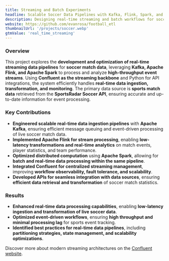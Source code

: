 ```yaml
---
title: Streaming and Batch Experiments
headline: Scalable Soccer Data Pipelines with Kafka, Flink, Spark, and Airflow
description: Designing real-time streaming and batch workflows for soccer match data using Kafka, Flink, Spark, and Airflow to enable high-velocity data ingestion, transformation, and analytics at scale.
website: https://github.com/evanrosa/football_etl
thumbnailUrl: '/projects/soccer.webp'
gtmValue: 'real_time_streaming'
---
```


### Overview

This project explores the **development and optimization of real-time streaming data pipelines** for **soccer match data**, leveraging **Kafka, Apache Flink, and Apache Spark** to process and analyze **high-throughput event streams**. Using **Confluent as the streaming backbone** and Python for API integrations, the system efficiently handles **real-time data ingestion, transformation, and monitoring**. The primary data source is **sports match data** retrieved from the **SportsRadar Soccer API**, ensuring accurate and up-to-date information for event processing.

### Key Contributions

- **Engineered scalable real-time data ingestion pipelines** with **Apache Kafka**, ensuring efficient message queuing and event-driven processing of live soccer match data.
- **Implemented Apache Flink for stream processing**, enabling **low-latency transformations and real-time analytics** on match events, player statistics, and team performance.
- **Optimized distributed computation** using **Apache Spark**, allowing for **batch and real-time data processing within the same pipeline**.
- **Integrated Confluent for centralized streaming management**, improving **workflow observability, fault tolerance, and scalability**.
- **Developed APIs for seamless integration with data sources**, ensuring **efficient data retrieval and transformation** of soccer match statistics.

### Results

- **Enhanced real-time data processing capabilities**, enabling **low-latency ingestion and transformation of live soccer data**.
- **Optimized event-driven workflows**, ensuring **high throughput and minimal processing lag** for sports event tracking.
- **Identified best practices for real-time data pipelines**, including **partitioning strategies, state management, and scalability optimizations**.

Discover more about modern streaming architectures on the [Confluent website](https://www.confluent.io/).
